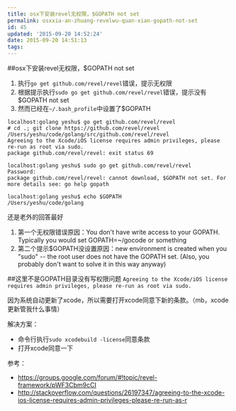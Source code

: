 ```yaml
---
title: osx下安装revel无权限，$GOPATH not set
permalink: osxxia-an-zhuang-revelwu-quan-xian-gopath-not-set
id: 45
updated: '2015-09-20 14:52:24'
date: 2015-09-20 14:51:13
tags:
---
```


##osx下安装revel无权限，$GOPATH not set

1. 执行`go get github.com/revel/revel`错误，提示无权限
2. 根据提示执行`sudo go get github.com/revel/revel`错误，提示没有$GOPATH not set
3. 然而已经在`~/.bash_profile`中设置了$GOPATH

```
localhost:golang yeshu$ go get github.com/revel/revel
# cd .; git clone https://github.com/revel/revel /Users/yeshu/code/golang/src/github.com/revel/revel
Agreeing to the Xcode/iOS license requires admin privileges, please re-run as root via sudo.
package github.com/revel/revel: exit status 69

localhost:golang yeshu$ sudo go get github.com/revel/revel
Password:
package github.com/revel/revel: cannot download, $GOPATH not set. For more details see: go help gopath

localhost:golang yeshu$ echo $GOPATH
/Users/yeshu/code/golang
```

还是老外的回答最好

1. 第一个无权限错误原因：You don't have write access to your GOPATH.  Typically you would set GOPATH=~/gocode or something
2. 第二个提示$GOPATH没设置原因：new environment is created when you "sudo" -- the root user does not have the GOPATH set.  (Also, you probably don't want to solve it in this way anyway) 

##这里不是GOPATH目录没有写权限问题
`Agreeing to the Xcode/iOS license requires admin privileges, please re-run as root via sudo.
`

因为系统自动更新了xcode，所以需要打开xcode同意下新的条款。（mb，xcode更新管我什么事情）

解决方案：

* 命令行执行`sudo xcodebuild -license`同意条款
* 打开xcode同意一下

参考： 
 
* https://groups.google.com/forum/#!topic/revel-framework/pWF3Cbm9cCI
* http://stackoverflow.com/questions/26197347/agreeing-to-the-xcode-ios-license-requires-admin-privileges-please-re-run-as-r